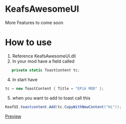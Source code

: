 # KeafsAwesomeUI


More Features to come soon


# How to use
 1. Reference KeafsAwesomeUI.dll
 2. In your mod have a field called
 ```cs
    private static ToastContent tc;
 ```
 4. In start have
 ```cs
 tc = new ToastContent { Title = "EPik MOD" };
 ```
 5. when you want to add to toast call this
 ```cs
 KeafUI.toastcontent.Add(tc.CopyWithNewContent("Hi"));
 ```
[Preview](https://nx19938.your-storageshare.de/s/EgtJfqzJLt6j8zM)
